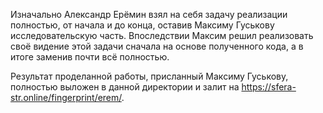 Изначально Александр Ерёмин взял на себя задачу реализации полностью, от начала и до конца, оставив Максиму Гуськову исследовательскую часть. 
Впоследствии Максим решил реализовать своё видение этой задачи сначала на основе полученного кода, а в итоге заменив почти всё полностью.

Результат проделанной работы, присланный Максиму Гуськову, полностью выложен в данной директории и залит на https://sfera-str.online/fingerprint/erem/.
